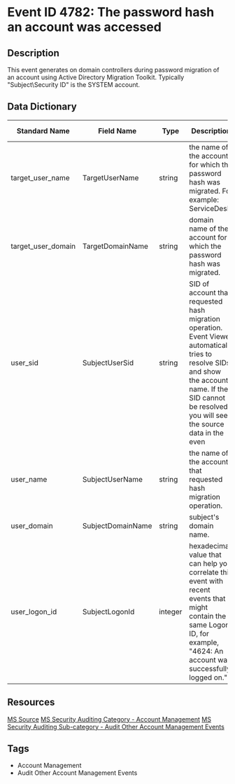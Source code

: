 # Event ID 4782: The password hash an account was accessed

## Description
This event generates on domain controllers during password migration of an account using Active Directory Migration Toolkit. Typically "Subject\Security ID" is the SYSTEM account.

## Data Dictionary
|Standard Name|Field Name|Type|Description|Sample Value|
|---|---|---|---|---|
|target_user_name|TargetUserName|string|the name of the account for which the password hash was migrated. For example: ServiceDesk|Andrei|
|target_user_domain|TargetDomainName|string|domain name of the account for which the password hash was migrated.|CONTOSO|
|user_sid|SubjectUserSid|string|SID of account that requested hash migration operation. Event Viewer automatically tries to resolve SIDs and show the account name. If the SID cannot be resolved, you will see the source data in the even|S-1-5-18|
|user_name|SubjectUserName|string|the name of the account that requested hash migration operation.|DC01$|
|user_domain|SubjectDomainName|string|subject's domain name.|CONTOSO|
|user_logon_id|SubjectLogonId|integer|hexadecimal value that can help you correlate this event with recent events that might contain the same Logon ID, for example, "4624: An account was successfully logged on."|0x3e7|

## Resources
[MS Source](https://github.com/MicrosoftDocs/windows-itpro-docs/blob/master/windows/security/threat-protection/auditing/event-4782.md)
[MS Security Auditing Category - Account Management](https://docs.microsoft.com/en-us/windows/security/threat-protection/auditing/advanced-security-audit-policy-settings#account-management)
[MS Security Auditing Sub-category - Audit Other Account Management Events](https://github.com/MicrosoftDocs/windows-itpro-docs/tree/master/windows/security/threat-protection/auditing/audit-other-account-management-events.md)

## Tags
* Account Management
* Audit Other Account Management Events
